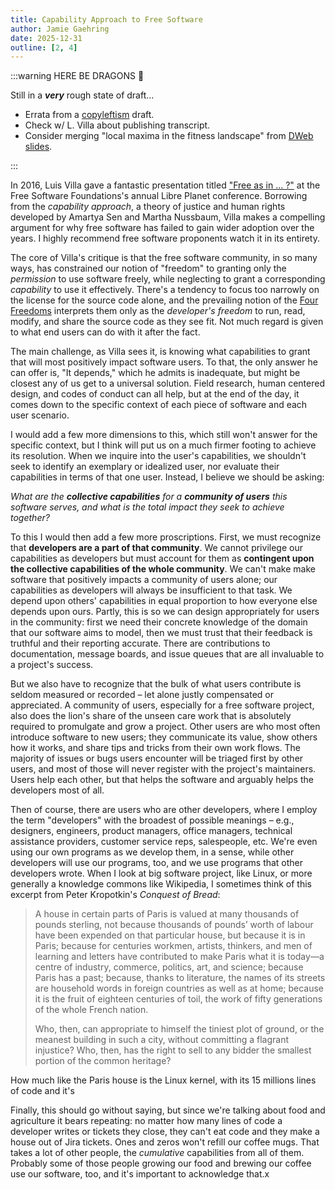 ```yaml
---
title: Capability Approach to Free Software
author: Jamie Gaehring
date: 2025-12-31
outline: [2, 4]
---
```


:::warning HERE BE DRAGONS 🐉 

Still in a ___very___ rough state of draft...

- Errata from a [copyleftism] draft.
- Check w/ L. Villa about publishing transcript.
- Consider merging "local maxima in the fitness landscape" from [DWeb slides].

:::

[copyleftism]:
    https://github.com/runrig-coop/the-runrig-plan/tree/draft/copyleft/posts/copyleftism.md
[DWeb slides]: https://dweb.camp/p/foodweb__response-to-utility-proposal


In 2016, Luis Villa gave a fantastic presentation titled ["Free as in ... ?"] at
the Free Software Foundations's annual Libre Planet conference. Borrowing from
the _capability approach_, a theory of justice and human rights developed by
Amartya Sen and Martha Nussbaum, Villa makes a compelling argument for why free
software has failed to gain wider adoption over the years. I highly recommend
free software proponents watch it in its entirety.

The core of Villa's critique is that the free software community, in so many
ways, has constrained our notion of "freedom" to granting only the _permission_
to use software freely, while neglecting to grant a corresponding _capability_
to use it effectively. There's a tendency to focus too narrowly on the license
for the source code alone, and the prevailing notion of the [Four Freedoms]
interprets them only as the _developer's freedom_ to run, read, modify, and
share the source code as they see fit. Not much regard is given to what end
users can do with it after the fact.

The main challenge, as Villa sees it, is knowing what capabilities to grant that
will most positively impact software users. To that, the only answer he can
offer is, "It depends," which he admits is inadequate, but might be closest any
of us get to a universal solution. Field research, human centered design, and
codes of conduct can all help, but at the end of the day, it comes down to the
specific context of each piece of software and each user scenario.

I would add a few more dimensions to this, which still won't answer for the
specific context, but I think will put us on a much firmer footing to achieve
its resolution. When we inquire into the user's capabilities, we shouldn't seek
to identify an exemplary or idealized user, nor evaluate their capabilities in
terms of that one user. Instead, I believe we should be asking:

_What are the __collective capabilities__ for a __community of users__ this
software serves, and what is the total impact they seek to achieve together?_

To this I would then add a few more proscriptions. First, we must recognize that
__developers are a part of that community__. We cannot privilege our
capabilities as developers but must account for them as __contingent upon the
collective capabilities of the whole community__. We can't make make software
that positively impacts a community of users alone; our capabilities as
developers will always be insufficient to that task. We depend upon others'
capabilities in equal proportion to how everyone else depends upon ours. Partly,
this is so we can design appropriately for users in the community: first we need
their concrete knowledge of the domain that our software aims to model, then we
must trust that their feedback is truthful and their reporting accurate. There
are contributions to documentation, message boards, and issue queues that are
all invaluable to a project's success.

But we also have to recognize that the bulk of what users contribute is seldom
measured or recorded – let alone justly compensated or appreciated. A community
of users, especially for a free software project, also does the lion's share of
the unseen care work that is absolutely required to promulgate and grow a
project. Other users are who most often introduce software to new users; they
communicate its value, show others how it works, and share tips and tricks from
their own work flows. The majority of issues or bugs users encounter will be
triaged first by other users, and most of those will never register with the
project's maintainers. Users help each other, but that helps the software and
arguably helps the developers most of all.

Then of course, there are users who are other developers, where I employ the
term "developers" with the broadest of possible meanings – e.g., designers,
engineers, product managers, office managers, technical assistance providers,
customer service reps, salespeople, etc. We're even using our own programs as we
develop them, in a sense, while other developers will use our programs, too, and
we use programs that other developers wrote. When I look at big software
project, like Linux, or more generally a knowledge commons like Wikipedia, I
sometimes think of this excerpt from Peter Kropotkin's _Conquest of Bread_:

> A house in certain parts of Paris is valued at many thousands of pounds
> sterling, not because thousands of pounds’ worth of labour have been expended
> on that particular house, but because it is in Paris; because for centuries
> workmen, artists, thinkers, and men of learning and letters have contributed
> to make Paris what it is today⁠—a centre of industry, commerce, politics, art,
> and science; because Paris has a past; because, thanks to literature, the
> names of its streets are household words in foreign countries as well as at
> home; because it is the fruit of eighteen centuries of toil, the work of fifty
> generations of the whole French nation.
> 
> Who, then, can appropriate to himself the tiniest plot of ground, or the
> meanest building in such a city, without committing a flagrant injustice? Who,
> then, has the right to sell to any bidder the smallest portion of the common
> heritage?

How much like the Paris house is the Linux kernel, with its 15 millions lines of
code and it's 

Finally, this should go without saying, but since we're talking about food and
agriculture it bears repeating: no matter how many lines of code a developer
writes or tickets they close, they can't eat code and they make a house out of
Jira tickets. Ones and zeros won't refill our coffee mugs. That takes a lot of
other people, the _cumulative_ capabilities from all of them. Probably some of
those people growing our food and brewing our coffee use our software, too, and
it's important to acknowledge that.x

["Free as in ... ?"]: https://lu.is/2016/03/free-as-in-my-libreplanet-2016-talk/
[Four Freedoms]: https://www.gnu.org/philosophy/free-sw.html#four-freedoms
